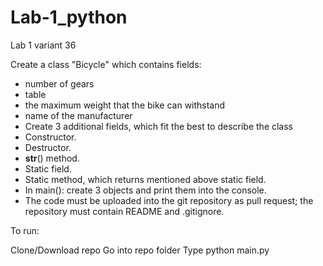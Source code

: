 # Lab-1_python
Lab 1 variant 36

Create a class "Bicycle" which contains fields:
- number of gears
- table
- the maximum weight that the bike can withstand
- name of the manufacturer
- Create 3 additional fields, which fit the best to describe the class
- Constructor.
- Destructor.
- __str__() method.
- Static field.
- Static method, which returns mentioned above static field.
- In main(): create 3 objects and print them into the console.
- The code must be uploaded into the git repository as pull request; the repository must contain README and .gitignore.

To run:

Clone/Download repo
Go into repo folder
Type python main.py